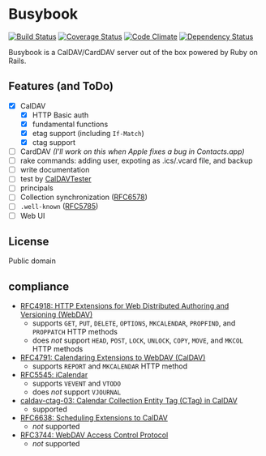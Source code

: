 Busybook
========
[![Build Status](https://travis-ci.org/nuta/busybook.svg?branch=master)](https://travis-ci.org/nuta/busybook)
[![Coverage Status](https://coveralls.io/repos/nuta/busybook/badge.svg?branch=master&service=github)](https://coveralls.io/github/nuta/busybook?branch=master)
[![Code Climate](https://codeclimate.com/github/nuta/busybook/badges/gpa.svg)](https://codeclimate.com/github/nuta/busybook)
[![Dependency Status](https://gemnasium.com/nuta/busybook.svg)](https://gemnasium.com/nuta/busybook)

Busybook is a CalDAV/CardDAV server out of the box powered by Ruby on Rails.

## Features (and ToDo)
- [x] CalDAV
  - [x] HTTP Basic auth
  - [x] fundamental functions
  - [x] etag support (including `If-Match`)
  - [x] ctag support
- [ ] CardDAV *(I'll work on this when Apple fixes a bug in Contacts.app)*
- [ ] rake commands: adding user, expoting as .ics/.vcard file, and backup
- [ ] write documentation
- [ ] test by [CalDAVTester](http://calendarserver.org/wiki/CalDAVTester)
- [ ] principals
- [ ] Collection synchronization ([RFC6578](https://tools.ietf.org/html/rfc6578))
- [ ] `.well-known` ([RFC5785](https://tools.ietf.org/html/rfc5785))
- [ ] Web UI

## License
Public domain

## compliance
- [RFC4918: HTTP Extensions for Web Distributed Authoring and Versioning (WebDAV)](http://tools.ietf.org/html/rfc4918)
  - supports `GET`, `PUT`, `DELETE`, `OPTIONS`, `MKCALENDAR`, `PROPFIND`, and `PROPPATCH` HTTP methods
  - does *not* support `HEAD`, `POST`, `LOCK`, `UNLOCK`, `COPY`, `MOVE`, and `MKCOL` HTTP methods
- [RFC4791: Calendaring Extensions to WebDAV (CalDAV)](http://tools.ietf.org/html/rfc4791)
  - supports `REPORT` and `MKCALENDAR` HTTP method
- [RFC5545: iCalendar](http://tools.ietf.org/html/rfc5545)
  - supports `VEVENT` and `VTODO`
  - does *not* support `VJOURNAL`
- [caldav-ctag-03: Calendar Collection Entity Tag (CTag) in CalDAV](https://trac.calendarserver.org/browser/CalendarServer/trunk/doc/Extensions/caldav-ctag.txt)
  - supported
- [RFC6638: Scheduling Extensions to CalDAV](http://tools.ietf.org/html/rfc6638)
  - *not* supported
- [RFC3744: WebDAV Access Control Protocol](https://tools.ietf.org/html/rfc3744)
  - *not* supported
